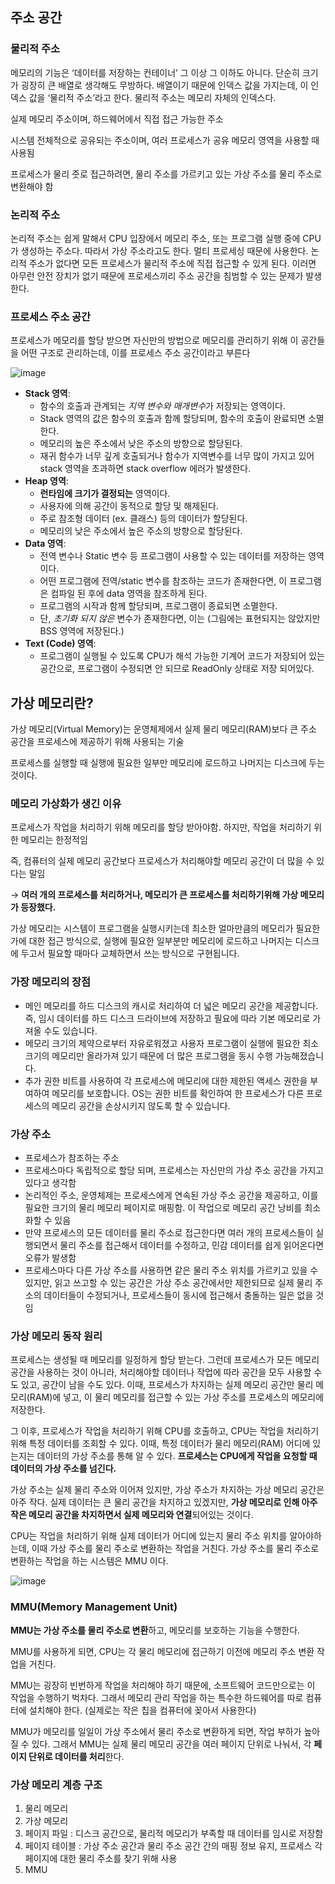 ## 주소 공간

### 물리적 주소

메모리의 기능은 ‘데이터를 저장하는 컨테이너’ 그 이상 그 이하도 아니다. 단순히 크기가 굉장히 큰 배열로 생각해도 무방하다. 배열이기 때문에 인덱스 값을 가지는데, 이 인덱스 값을 ‘물리적 주소’라고 한다. 물리적 주소는 메모리 자체의 인덱스다.

실제 메모리 주소이며, 하드웨어에서 직접 접근 가능한 주소

시스템 전체적으로 공유되는 주소이며, 여러 프로세스가 공유 메모리 영역을 사용할 때 사용됨

프로세스가 물리 줏로 접근하려면, 물리 주소를 가르키고 있는 가상 주소를 물리 주소로 변환해야 함

### 논리적 주소

논리적 주소는 쉽게 말해서 CPU 입장에서 메모리 주소, 또는 프로그램 실행 중에 CPU가 생성하는 주소다. 따라서 가상 주소라고도 한다. 멀티 프로세싱 때문에 사용한다. 논리적 주소가 없다면 모든 프로세스가 물리적 주소에 직접 접근할 수 있게 된다. 이러면 아무런 안전 장치가 없기 때문에 프로세스끼리 주소 공간을 침범할 수 있는 문제가 발생한다.

### 프로세스 주소 공간

프로세스가 메모리를 할당 받으면 자신만의 방법으로 메모리를 관리하기 위해 이 공간들을 어떤 구조로 관리하는데, 이를 프로세스 주소 공간이라고 부른다

![image](https://github.com/everyware-ie/Algorithm/assets/88030920/ecabc608-eab2-4720-9460-3069424a5480)

- **Stack 영역**:
    - 함수의 호출과 관계되는 *지역 변수와 매개변수*가 저장되는 영역이다.
    - Stack 영역의 값은 함수의 호출과 함께 할당되며, 함수의 호출이 완료되면 소멸한다.
    - 메모리의 높은 주소에서 낮은 주소의 방향으로 할당된다.
    - 재귀 함수가 너무 깊게 호출되거나 함수가 지역변수를 너무 많이 가지고 있어 stack 영역을 초과하면 stack overflow 에러가 발생한다.
- **Heap 영역**:
    - **런타임에 크기가 결정되는** 영역이다.
    - 사용자에 의해 공간이 동적으로 할당 및 해제된다.
    - 주로 참조형 데이터 (ex. 클래스) 등의 데이터가 할당된다.
    - 메모리의 낮은 주소에서 높은 주소의 방향으로 할당된다.
- **Data 영역**:
    - 전역 변수나 Static 변수 등 프로그램이 사용할 수 있는 데이터를 저장하는 영역이다.
    - 어떤 프로그램에 전역/static 변수를 참조하는 코드가 존재한다면, 이 프로그램은 컴파일 된 후에 data 영역을 참조하게 된다.
    - 프로그램의 시작과 함께 할당되며, 프로그램이 종료되면 소멸한다.
    - 단, *초기화 되지 않은* 변수가 존재한다면, 이는 (그림에는 표현되지는 않았지만 BSS 영역에 저장된다.)
- **Text (Code) 영역**:
    - 프로그램이 실행될 수 있도록 CPU가 해석 가능한 기계어 코드가 저장되어 있는 공간으로, 프로그램이 수정되면 안 되므로 ReadOnly 상태로 저장 되어있다.

## 가상 메모리란?

가상 메모리(Virtual Memory)는 운영체제에서 실제 물리 메모리(RAM)보다 큰 주소 공간을 프로세스에 제공하기 위해 사용되는 기술

프로세스를 실행할 때 실행에 필요한 일부만 메모리에 로드하고 나머지는 디스크에 두는 것이다.

### 메모리 가상화가 생긴 이유

프로세스가 작업을 처리하기 위해 메모리를 할당 받아야함. 하지만, 작업을 처리하기 위한 메모리는 한정적임

즉, 컴퓨터의 실제 메모리 공간보다 프로세스가 처리해야할 메모리 공간이 더 많을 수 있다는 말임

→ **여러 개의 프로세스를 처리하거나, 메모리가 큰 프로세스를 처리하기위해 가상 메모리가 등장했다.**

가상 메모리는 시스템이 프로그램을 실행시키는데 최소한 얼마만큼의 메모리가 필요한가에 대한 접근 방식으로, 실행에 필요한 일부분만 메모리에 로드하고 나머지는 디스크에 두고서 필요할 때마다 교체하면서 쓰는 방식으로 구현됩니다.

### 가장 메모리의 장점

- 메인 메모리를 하드 디스크의 캐시로 처리하여 더 넓은 메모리 공간을 제공합니다. 즉, 임시 데이터를 하드 디스크 드라이브에 저장하고 필요에 따라 기본 메모리로 가져올 수도 있습니다.
- 메모리 크기의 제약으로부터 자유로워졌고 사용자 프로그램이 실행에 필요한 최소 크기의 메모리만 올라가져 있기 때문에 더 많은 프로그램을 동시 수행 가능해졌습니다.
- 추가 권한 비트를 사용하여 각 프로세스에 메모리에 대한 제한된 액세스 권한을 부여하여 메모리를 보호합니다. OS는 권한 비트를 확인하여 한 프로세스가 다른 프로세스의 메모리 공간을 손상시키지 않도록 할 수 있습니다.

### 가상 주소

- 프로세스가 참조하는 주소
- 프로세스마다 독립적으로 할당 되며, 프로세스는 자신만의 가상 주소 공간을 가지고 있다고 생각함
- 논리적인 주소, 운영체제는 프로세스에게 연속된 가상 주소 공간을 제공하고, 이를 필요한 크기의 물리 메모리 페이지로 매핑함. 이 작업으로 메모리 공간 낭비를 최소화할 수 있음
- 만약 프로세스의 모든 데이터를 물리 주소로 접근한다면 여러 개의 프로세스들이 실행되면서 물리 주소를 접근해서 데이터를 수정하고, 민감 데이터를 쉽게 읽어온다면 오류가 발생함
- 프로세스마다 다른 가상 주소를 사용하면 같은 물리 주소 위치를 가르키고 있을 수 있지만, 읽고 쓰고할 수 있는 공간은 가상 주소 공간에서만 제한되므로 실제 물리 주소의 데이터들이 수정되거나, 프로세스들이 동시에 접근해서 충돌하는 일은 없을 것임

### **가상 메모리 동작 원리**

프로세스는 생성될 때 메모리를 일정하게 할당 받는다. 그런데 프로세스가 모든 메모리 공간을 사용하는 것이 아니라, 처리해야할 데이터나 작업에 따라 공간을 모두 사용할 수도 있고, 공간이 남을 수도 있다. 이때, 프로세스가 차지하는 실제 메모리 공간만 물리 메모리(RAM)에 넣고, 이 물리 메모리를 접근할 수 있는 가상 주소를 프로세스의 메모리에 저장한다.

그 이후, 프로세스가 작업을 처리하기 위해 CPU를 호출하고, CPU는 작업을 처리하기 위해 특정 데이터를 조회할 수 있다. 이때, 특정 데이터가 물리 메모리(RAM) 어디에 있는지는 데이터의 가상 주소를 통해 알 수 있다. **프로세스는 CPU에게 작업을 요청할 때 데이터의 가상 주소를 넘긴다.**

가상 주소는 실제 물리 주소와 이어져 있지만, 가상 주소가 차지하는 가상 메모리 공간은 아주 작다. 실제 데이터는 큰 물리 공간을 차지하고 있겠지만, **가상 메모리로 인해 아주 작은 메모리 공간을 차지하면서 실제 메모리와 연결**되어있는 것이다.

CPU는 작업을 처리하기 위해 실제 데이터가 어디에 있는지 물리 주소 위치를 알아야하는데, 이때 가상 주소를 물리 주소로 변환하는 작업을 거친다. 가상 주소를 물리 주소로 변환하는 작업을 하는 시스템은 MMU 이다.

![image](https://github.com/everyware-ie/Algorithm/assets/88030920/b391297e-c9c7-4ecc-a142-3abaee86262f)

### **MMU(Memory Management Unit)**

**MMU는 가상 주소를 물리 주소로 변환**하고, 메모리를 보호하는 기능을 수행한다.

MMU를 사용하게 되면, CPU는 각 물리 메모리에 접근하기 이전에 메모리 주소 변환 작업을 거친다.

MMU는 굉장히 빈번하게 작업을 처리해야 하기 때문에, 소프트웨어 코드만으로는 이 작업을 수행하기 벅차다. 그래서 메모리 관리 작업을 하는 특수한 하드웨어를 따로 컴퓨터에 설치해야 한다. (실제로는 작은 칩을 컴퓨터에 꽂아서 사용한다)

MMU가 메모리를 일일이 가상 주소에서 물리 주소로 변환하게 되면, 작업 부하가 높아질 수 있다. 그래서 MMU는 실제 물리 메모리 공간을 여러 페이지 단위로 나눠서, 각 **페이지 단위로 데이터를 처리**한다.

### 가상 메모리 계층 구조

1. 물리 메모리
2. 가상 메모리
3. 페이지 파일 : 디스크 공간으로, 물리적 메모리가 부족할 때 데이터를 임시로 저장함
4. 페이지 테이블 : 가상 주소 공간과 물리 주소 공간 간의 매핑 정보 유지, 프로세스 각 페이지에 대한 물리 주소를 찾기 위해 사용
5. MMU